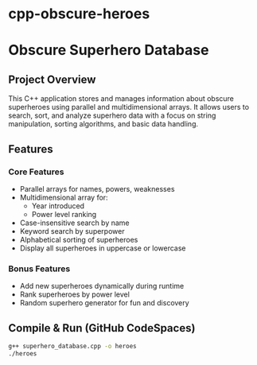 # cpp-obscure-heroes

# Obscure Superhero Database

## Project Overview
This C++ application stores and manages information about obscure superheroes using parallel and multidimensional arrays. It allows users to search, sort, and analyze superhero data with a focus on string manipulation, sorting algorithms, and basic data handling.

## Features

### Core Features
- Parallel arrays for names, powers, weaknesses
- Multidimensional array for:
  - Year introduced
  - Power level ranking
- Case-insensitive search by name
- Keyword search by superpower
- Alphabetical sorting of superheroes
- Display all superheroes in uppercase or lowercase

### Bonus Features
- Add new superheroes dynamically during runtime
- Rank superheroes by power level
- Random superhero generator for fun and discovery

## Compile & Run (GitHub CodeSpaces)

```bash
g++ superhero_database.cpp -o heroes
./heroes
